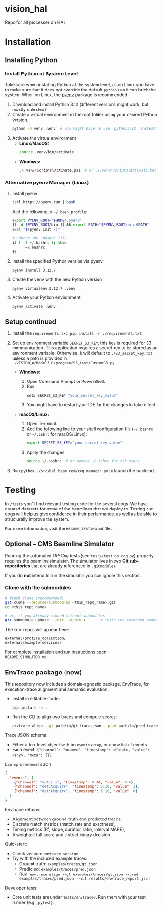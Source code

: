 # vision_hal
Repo for all processes on HAL

# Installation
## Installing Python
### Install Python at System Level
Take care when installing Python at the system level, as on Linux you have to make sure that it does not override the default `python3` as it can brick the system.
When on Linux, the [pyenv](#alternative-pyenv-manager-linux) package is recommended.
1. Download and install Python 3.12 (different versions might work, but mostly untested)
2. Create a virtual environment in the root folder using your desired Python version.
   ```bash
   python -m venv .venv  # you might have to use `python3.12` instead of `python`
   ```
3. Activate the virtual environment  
   - **Linux/MacOS:**  
     ```bash
     source .venv/bin/activate
     ```
   - **Windows:**  
     ```bash
     .\.venv\Scripts\Activate.ps1  # or .\.venv\Scripts\activate.bat
     ```
### Alternative pyenv Manager (Linux)
1. Install pyenv: 
   ```bash
   curl https://pyenv.run | bash
   ```
   Add the following to `~/.bash_profile`:
    ```bash
    export PYENV_ROOT="$HOME/.pyenv"
    [[ -d $PYENV_ROOT/bin ]] && export PATH="$PYENV_ROOT/bin:$PATH"
    eval "$(pyenv init -)"
    
    # Source the .bashrc file
    if [ -f ~/.bashrc ]; then
        . ~/.bashrc
    fi
   ```
2. Install the specified Python version via pyenv
    ```bash
    pyenv install 3.12.7
    ```
3. Create the venv with the new Python version
    ```bash
    pyenv virtualenv 3.12.7 .venv
    ```
4. Activate your Python environment:
    ```bash
    pyenv activate .venv
    ```

## Setup continued
1. Install the `requirements.txt`: `pip install -r ./requirements.txt`
2. Set up environment variable `SECRET_S3_KEY`, this key is required for S3 communication.
   This application requires a secret key to be stored as an environment variable. Otherwise, it will default to `./S3_secret_key.txt` unless a path is provided in `./VISION_0/Model3.0/program/S3_test/CustomS3.py` 

   - **Windows:**
     1. Open Command Prompt or PowerShell.
     2. Run:
        ```cmd
        setx SECRET_S3_KEY "your_secret_key_value"
        ```
     3. You might have to restart your IDE for the changes to take effect.
   
   - **macOS/Linux:**
     1. Open Terminal.
     2. Add the following line to your shell configuration file (`~/.bashrc` or `~/.zshrc` for macOS/Linux):
        ```bash
        export SECRET_S3_KEY="your_secret_key_value"
        ```
     3. Apply the changes:
        ```bash
        source ~/.bashrc  # or source ~/.zshrc for zsh users
        ```
3. Run `python ./src/hal_beam_com/cog_manager.py` to launch the backend.

# Testing

In `/tests` you'll find relevant testing code for the several cogs. We have created datasets for some of the beamlines
that we deploy to. Testing our cogs will help us give confidence in their performance, as well as be able to structurally
improve the system.

For more information, visit the `README_TESTING.md` file.

## Optional – CMS Beamline Simulator

Running the automated *OP-Cog* tests (see `tests/test_op_cog.py`) properly requires the
beamline simulator. The simulator lives in two **Git sub-repositories** that
are already referenced in `.gitmodules`.

If you do **not** intend to run the simulator you can ignore this section.

### Clone with the submodules

```bash
# fresh clone (recommended)
git clone --recurse-submodules <this_repo_name>.git
cd <this_repo_name>

# or, if you already cloned without submodules
git submodule update --init --depth 1       # fetch the recorded commits
```

The sub-repos will appear here:

```
external/profile_collection/
external/example-services/
```

For complete installation and run instructions open  
`README_SIMULATOR.md`.

## EnvTrace package (new)

This repository now includes a domain-agnostic package, EnvTrace, for execution-trace alignment and semantic evaluation.

- Install in editable mode:
  ```bash
  pip install -e .
  ```
- Run the CLI to align two traces and compute scores:
  ```bash
  envtrace align --gt path/to/gt_trace.json --pred path/to/pred_trace.json --out results/envtrace_report.json
  ```

Trace JSON schema:
- Either a top-level object with an `events` array, or a raw list of events.
- Each event: `{"channel": "<name>", "timestamp": <float>, "value": <any>, "meta": {}}`.

Example minimal JSON:
```json
{
  "events": [
    {"channel": "motor:x", "timestamp": 0.00, "value": 0.0},
    {"channel": "det:Acquire", "timestamp": 0.10, "value": 1},
    {"channel": "det:Acquire", "timestamp": 1.10, "value": 0}
  ]
}
```

EnvTrace returns:
- Alignment between ground-truth and predicted traces,
- Discrete match metrics (match rate and exactness),
- Timing metrics (R², slope, duration ratio, interval MAPE),
- A weighted full score and a strict binary decision.

Quickstart:
- Check version: `envtrace version`
- Try with the included example traces:
  - Ground truth: `examples/traces/gt.json`
  - Predicted:    `examples/traces/pred.json`
  - Run: `envtrace align --gt examples/traces/gt.json --pred examples/traces/pred.json --out results/envtrace_report.json`

Developer tests:
- Core unit tests are under `tests/envtrace/`. Run them with your test runner (e.g., `pytest`).
